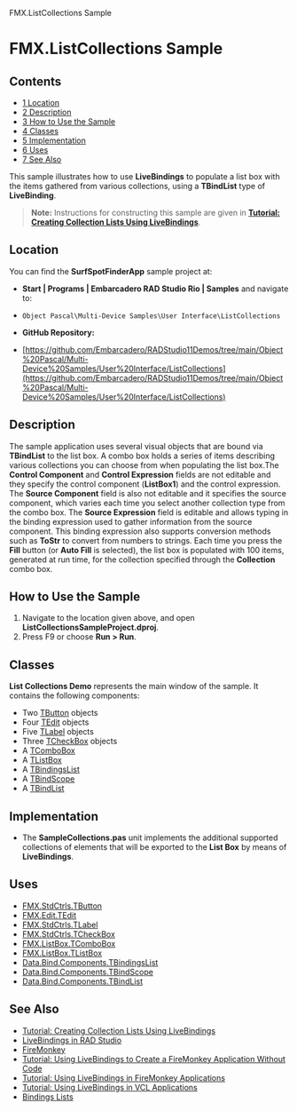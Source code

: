 FMX.ListCollections Sample[]()
# FMX.ListCollections Sample 



## Contents



* [1 Location](#Location)
* [2 Description](#Description)
* [3 How to Use the Sample](#How_to_Use_the_Sample)
* [4 Classes](#Classes)
* [5 Implementation](#Implementation)
* [6 Uses](#Uses)
* [7 See Also](#See_Also)

This sample illustrates how to use **LiveBindings** to populate a list box with the items gathered from various collections, using a **TBindList** type of **LiveBinding**.
> **Note:** Instructions for constructing this sample are given in **[Tutorial: Creating Collection Lists Using LiveBindings](http://docwiki.embarcadero.com/RADStudio/en/Tutorial:_Creating_Collection_Lists_Using_LiveBindings)**.


## Location 

You can find the **SurfSpotFinderApp** sample project at:
* **Start | Programs | Embarcadero RAD Studio Rio | Samples** and navigate to:

* `Object Pascal\Multi-Device Samples\User Interface\ListCollections`

* **GitHub Repository:**

* [https://github.com/Embarcadero/RADStudio11Demos/tree/main/Object%20Pascal/Multi-Device%20Samples/User%20Interface/ListCollections](https://github.com/Embarcadero/RADStudio11Demos/tree/main/Object%20Pascal/Multi-Device%20Samples/User%20Interface/ListCollections)

## Description 

The sample application uses several visual objects that are bound via **TBindList** to the list box. A combo box holds a series of items describing various collections you can choose from when populating the list box.The **Control Component** and **Control Expression** fields are not editable and they specify the control component (**ListBox1**) and the control expression.
The **Source Component** field is also not editable and it specifies the source component, which varies each time you select another collection type from the combo box.
The **Source Expression** field is editable and allows typing in the binding expression used to gather information from the source component. This binding expression also supports conversion methods such as **ToStr** to convert from numbers to strings.
Each time you press the **Fill** button (or **Auto Fill** is selected), the list box is populated with 100 items, generated at run time, for the collection specified through the **Collection** combo box.

## How to Use the Sample 


1.  Navigate to the location given above, and open **ListCollectionsSampleProject.dproj**.
2.  Press F9 or choose **Run > Run**.

## Classes 

**List Collections Demo** represents the main window of the sample. It contains the following components:
*  Two [TButton](http://docwiki.embarcadero.com/Libraries/en/FMX.StdCtrls.TButton) objects
*  Four [TEdit](http://docwiki.embarcadero.com/Libraries/en/FMX.Edit.TEdit) objects
*  Five [TLabel](http://docwiki.embarcadero.com/Libraries/en/FMX.StdCtrls.TLabel) objects
*  Three [TCheckBox](http://docwiki.embarcadero.com/Libraries/en/FMX.StdCtrls.TCheckBox) objects
*  A [TComboBox](http://docwiki.embarcadero.com/Libraries/en/FMX.ListBox.TComboBox)
*  A [TListBox](http://docwiki.embarcadero.com/Libraries/en/FMX.ListBox.TListBox)
*  A [TBindingsList](http://docwiki.embarcadero.com/Libraries/en/Data.Bind.Components.TBindingsList)
*  A [TBindScope](http://docwiki.embarcadero.com/Libraries/en/Data.Bind.Components.TBindScope)
*  A [TBindList](http://docwiki.embarcadero.com/Libraries/en/Data.Bind.Components.TBindList)

## Implementation 


*  The **SampleCollections.pas** unit implements the additional supported collections of elements that will be exported to the **List Box** by means of **LiveBindings**.

## Uses 


* [FMX.StdCtrls.TButton](http://docwiki.embarcadero.com/Libraries/en/FMX.StdCtrls.TButton)
* [FMX.Edit.TEdit](http://docwiki.embarcadero.com/Libraries/en/FMX.Edit.TEdit)
* [FMX.StdCtrls.TLabel](http://docwiki.embarcadero.com/Libraries/en/FMX.StdCtrls.TLabel)
* [FMX.StdCtrls.TCheckBox](http://docwiki.embarcadero.com/Libraries/en/FMX.StdCtrls.TCheckBox)
* [FMX.ListBox.TComboBox](http://docwiki.embarcadero.com/Libraries/en/FMX.ListBox.TComboBox)
* [FMX.ListBox.TListBox](http://docwiki.embarcadero.com/Libraries/en/FMX.ListBox.TListBox)
* [Data.Bind.Components.TBindingsList](http://docwiki.embarcadero.com/Libraries/en/Data.Bind.Components.TBindingsList)
* [Data.Bind.Components.TBindScope](http://docwiki.embarcadero.com/Libraries/en/Data.Bind.Components.TBindScope)
* [Data.Bind.Components.TBindList](http://docwiki.embarcadero.com/Libraries/en/Data.Bind.Components.TBindList)

## See Also 


* [Tutorial: Creating Collection Lists Using LiveBindings](http://docwiki.embarcadero.com/RADStudio/en/Tutorial:_Creating_Collection_Lists_Using_LiveBindings)
* [LiveBindings in RAD Studio](http://docwiki.embarcadero.com/RADStudio/en/LiveBindings_in_RAD_Studio)
* [FireMonkey](http://docwiki.embarcadero.com/RADStudio/en/FireMonkey)
* [Tutorial: Using LiveBindings to Create a FireMonkey Application Without Code](http://docwiki.embarcadero.com/RADStudio/en/Tutorial:_Using_LiveBindings_to_Create_an_Application_Without_Code)
* [Tutorial: Using LiveBindings in FireMonkey Applications](http://docwiki.embarcadero.com/RADStudio/en/Tutorial:_Using_LiveBindings_in_FireMonkey_Applications)
* [Tutorial: Using LiveBindings in VCL Applications](http://docwiki.embarcadero.com/RADStudio/en/Tutorial:_Using_LiveBinding_in_VCL_Applications)
* [Bindings Lists](http://docwiki.embarcadero.com/RADStudio/en/Bindings_Lists)





